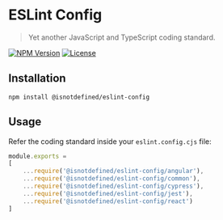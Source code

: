 ESLint Config
=============

> Yet another JavaScript and TypeScript coding standard.

[![NPM Version](https://img.shields.io/npm/v/@isnotdefined/eslint-config.svg)](https://npmjs.com/package/@isnotdefined/eslint-config)
[![License](https://img.shields.io/npm/l/@isnotdefined/eslint-config.svg)](https://npmjs.com/package/@isnotdefined/eslint-config)


Installation
------------

```
npm install @isnotdefined/eslint-config
```


Usage
-----

Refer the coding standard inside your `eslint.config.cjs` file:

```js
module.exports =
[
	...require('@isnotdefined/eslint-config/angular'),
	...require('@isnotdefined/eslint-config/common'),
	...require('@isnotdefined/eslint-config/cypress'),
	...require('@isnotdefined/eslint-config/jest'),
	...require('@isnotdefined/eslint-config/react')
]
```
